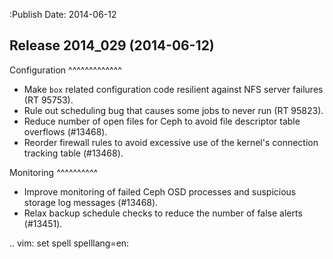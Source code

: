 :Publish Date: 2014-06-12

Release 2014_029 (2014-06-12)
-----------------------------

Configuration
^^^^^^^^^^^^^

* Make `box` related configuration code resilient against NFS server
  failures (RT 95753).
* Rule out scheduling bug that causes some jobs to never run (RT 95823).
* Reduce number of open files for Ceph to avoid file descriptor table overflows
  (#13468).
* Reorder firewall rules to avoid excessive use of the kernel's connection
  tracking table (#13468).


Monitoring
^^^^^^^^^^

* Improve monitoring of failed Ceph OSD processes and suspicious storage log
  messages (#13468).
* Relax backup schedule checks to reduce the number of false alerts (#13451).


.. vim: set spell spelllang=en:
